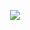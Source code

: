 <p> 
<p align="center">
  <img src="https://profile-counter.glitch.me/m22k/count.svg" />
    </h1>
</p>
